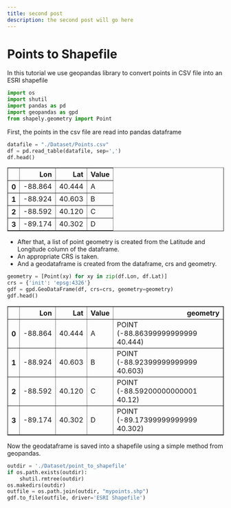 ```yaml
---
title: second post
description: the second post will go here
---
```



# Points to Shapefile
In this tutorial we use geopandas library to convert points in CSV file into an ESRI shapefile


```python
import os
import shutil
import pandas as pd
import geopandas as gpd
from shapely.geometry import Point
```

First, the points in the csv file are read into pandas dataframe


```python
datafile = "./Dataset/Points.csv"
df = pd.read_table(datafile, sep=',')
df.head()
```




<div>
<style scoped>
    .dataframe tbody tr th:only-of-type {
        vertical-align: middle;
    }

    .dataframe tbody tr th {
        vertical-align: top;
    }

    .dataframe thead th {
        text-align: right;
    }
</style>
<table border="1" class="dataframe">
  <thead>
    <tr style="text-align: right;">
      <th></th>
      <th>Lon</th>
      <th>Lat</th>
      <th>Value</th>
    </tr>
  </thead>
  <tbody>
    <tr>
      <th>0</th>
      <td>-88.864</td>
      <td>40.444</td>
      <td>A</td>
    </tr>
    <tr>
      <th>1</th>
      <td>-88.924</td>
      <td>40.603</td>
      <td>B</td>
    </tr>
    <tr>
      <th>2</th>
      <td>-88.592</td>
      <td>40.120</td>
      <td>C</td>
    </tr>
    <tr>
      <th>3</th>
      <td>-89.174</td>
      <td>40.302</td>
      <td>D</td>
    </tr>
  </tbody>
</table>
</div>



- After that, a list of point geometry is created from the Latitude and Longitude column of the dataframe. 
- An appropriate CRS is taken. 
- And a geodataframe is created from the dataframe, crs and geometry. 


```python
geometry = [Point(xy) for xy in zip(df.Lon, df.Lat)]
crs = {'init': 'epsg:4326'}
gdf = gpd.GeoDataFrame(df, crs=crs, geometry=geometry)
gdf.head()
```




<div>
<style scoped>
    .dataframe tbody tr th:only-of-type {
        vertical-align: middle;
    }

    .dataframe tbody tr th {
        vertical-align: top;
    }

    .dataframe thead th {
        text-align: right;
    }
</style>
<table border="1" class="dataframe">
  <thead>
    <tr style="text-align: right;">
      <th></th>
      <th>Lon</th>
      <th>Lat</th>
      <th>Value</th>
      <th>geometry</th>
    </tr>
  </thead>
  <tbody>
    <tr>
      <th>0</th>
      <td>-88.864</td>
      <td>40.444</td>
      <td>A</td>
      <td>POINT (-88.86399999999999 40.444)</td>
    </tr>
    <tr>
      <th>1</th>
      <td>-88.924</td>
      <td>40.603</td>
      <td>B</td>
      <td>POINT (-88.92399999999999 40.603)</td>
    </tr>
    <tr>
      <th>2</th>
      <td>-88.592</td>
      <td>40.120</td>
      <td>C</td>
      <td>POINT (-88.59200000000001 40.12)</td>
    </tr>
    <tr>
      <th>3</th>
      <td>-89.174</td>
      <td>40.302</td>
      <td>D</td>
      <td>POINT (-89.17399999999999 40.302)</td>
    </tr>
  </tbody>
</table>
</div>



Now the geodataframe is saved into a shapefile using a simple method from geopandas. 


```python
outdir = './Dataset/point_to_shapefile'
if os.path.exists(outdir):
    shutil.rmtree(outdir)
os.makedirs(outdir)
outfile = os.path.join(outdir, "mypoints.shp")
gdf.to_file(outfile, driver='ESRI Shapefile')
```
